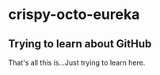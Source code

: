 # crispy-octo-eureka
## Trying to learn about GitHub

That's all this is...Just trying to learn here.
